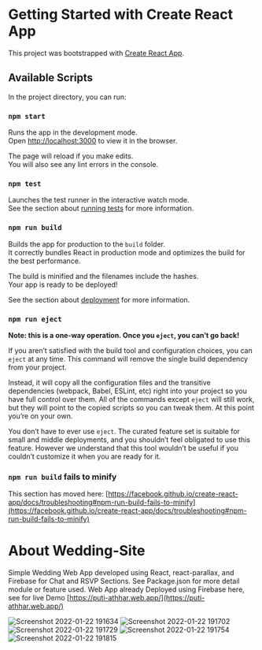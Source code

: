 # Getting Started with Create React App

This project was bootstrapped with [Create React App](https://github.com/facebook/create-react-app).

## Available Scripts

In the project directory, you can run:

### `npm start`

Runs the app in the development mode.\
Open [http://localhost:3000](http://localhost:3000) to view it in the browser.

The page will reload if you make edits.\
You will also see any lint errors in the console.

### `npm test`

Launches the test runner in the interactive watch mode.\
See the section about [running tests](https://facebook.github.io/create-react-app/docs/running-tests) for more information.

### `npm run build`

Builds the app for production to the `build` folder.\
It correctly bundles React in production mode and optimizes the build for the best performance.

The build is minified and the filenames include the hashes.\
Your app is ready to be deployed!

See the section about [deployment](https://facebook.github.io/create-react-app/docs/deployment) for more information.

### `npm run eject`

**Note: this is a one-way operation. Once you `eject`, you can’t go back!**

If you aren’t satisfied with the build tool and configuration choices, you can `eject` at any time. This command will remove the single build dependency from your project.

Instead, it will copy all the configuration files and the transitive dependencies (webpack, Babel, ESLint, etc) right into your project so you have full control over them. All of the commands except `eject` will still work, but they will point to the copied scripts so you can tweak them. At this point you’re on your own.

You don’t have to ever use `eject`. The curated feature set is suitable for small and middle deployments, and you shouldn’t feel obligated to use this feature. However we understand that this tool wouldn’t be useful if you couldn’t customize it when you are ready for it.

### `npm run build` fails to minify

This section has moved here: [https://facebook.github.io/create-react-app/docs/troubleshooting#npm-run-build-fails-to-minify](https://facebook.github.io/create-react-app/docs/troubleshooting#npm-run-build-fails-to-minify)

# About Wedding-Site

Simple Wedding Web App developed using React, react-parallax, and Firebase for Chat and RSVP Sections. See Package.json for more detail module or feature used.
Web App already Deployed using Firebase here, see for live Demo [https://puti-athhar.web.app/](https://puti-athhar.web.app/)

![Screenshot 2022-01-22 191634](https://user-images.githubusercontent.com/5984684/150638365-79ceb4ae-c6e6-4a37-8822-c36fc9903302.jpg)
![Screenshot 2022-01-22 191702](https://user-images.githubusercontent.com/5984684/150638368-26cd6f3a-0b73-462f-953e-4b17bc669788.jpg)
![Screenshot 2022-01-22 191729](https://user-images.githubusercontent.com/5984684/150638374-6f3492f4-1835-4bb3-83bb-7fb233f6aff7.jpg)
![Screenshot 2022-01-22 191754](https://user-images.githubusercontent.com/5984684/150638377-a179b3db-85f9-471a-91fd-049765261bf4.jpg)
![Screenshot 2022-01-22 191815](https://user-images.githubusercontent.com/5984684/150638379-bfe1653d-9513-4fd8-a1f5-0fb17ce3d7a1.jpg)




